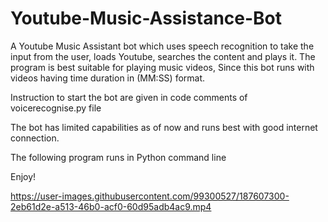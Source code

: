 # Youtube-Music-Assistance-Bot

A Youtube Music Assistant bot which uses speech recognition to take the input from the user, loads Youtube, searches the content and plays it.
The program is best suitable for playing music videos, Since this bot runs with videos having time duration in (MM:SS) format. 

Instruction to start the bot are given in code comments of voicerecognise.py file

The bot has limited capabilities as of now and runs best with good internet connection.

The following program runs in Python command line

Enjoy! 





https://user-images.githubusercontent.com/99300527/187607300-2eb61d2e-a513-46b0-acf0-60d95adb4ac9.mp4

